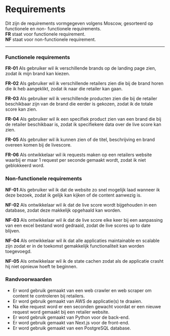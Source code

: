 
# **Requirements**
Dit zijn de requirements vormgegeven volgens Moscow, gesorteerd op functionele en non- functionele requirements.  
**FR** staat voor functionele requirement.  
**NF** staat voor non-functionele requirement.
___

### **Functionele requirements**

**FR-01** Als gebruiker wil ik verschillende brands op de landing page zien, zodat ik mijn brand kan kiezen.

**FR-02** Als gebruiker wil ik verschillende retailers zien die bij de brand horen die ik heb aangeklikt, zodat ik naar die retailer kan gaan.

**FR-03** Als gebruiker wil ik verschillende producten zien die bij de retailer beschikbaar zijn van de brand die eerder is gekozen, zodat ik de totale score kan zien.

**FR-04** Als gebruiker wil ik een specifiek product zien van een brand die bij de retailer beschikbaar is, zodat ik specifiekere data over de live score kan zien.

**FR-05** Als gebruiker wil ik kunnen zien of de titel, beschrijving en brand overeen komen bij de livescore.

**FR-06** Als ontwikkelaar wil ik requests maken op een retailers website waarbij er maar 1 request per seconde gemaakt wordt, zodat ik niet geblokkeerd word.

### **Non-functionele requirements**

**NF-01** Als gebruiker wil ik dat de website zo snel mogelijk laad wanneer ik deze bezoek, zodat ik gelijk kan kijken of de content aanwezig is.

**NF-02** Als ontwikkelaar wil ik dat de live score wordt bijgehouden in een database, zodat deze makkelijk opgehaald kan worden.

**NF-03** Als ontwikkelaar wil ik dat de live score elke keer bij een aanpassing van een excel bestand word gedraaid, zodat de live scores up to date blijven.

**NF-04** Als ontwikkelaar wil ik dat alle applicaties maintainable en scalable zijn zodat er in de toekomst gemakkelijk functionaliteit kan worden toegevoegd.

**NF-05** Als ontwikkelaar wil ik de state cachen zodat als de applicatie crasht hij niet opnieuw hoeft te beginnen.

### **Randvoorwaarden**

* Er word gebruik gemaakt van een web crawler en web scraper om content te controleren bij retailers.
* Er word gebruik gemaakt van AWS de applicatie(s) te draaien.
* Na elke request word er een seconden gewacht voordat er een nieuwe request word gemaakt bij een retailer website.
* Er word gebruik gemaakt van Python voor de back-end.
* Er word gebruik gemaakt van Next.js voor de front-end.
* Er word gebruik gemaakt van een PostgreSQL database.
